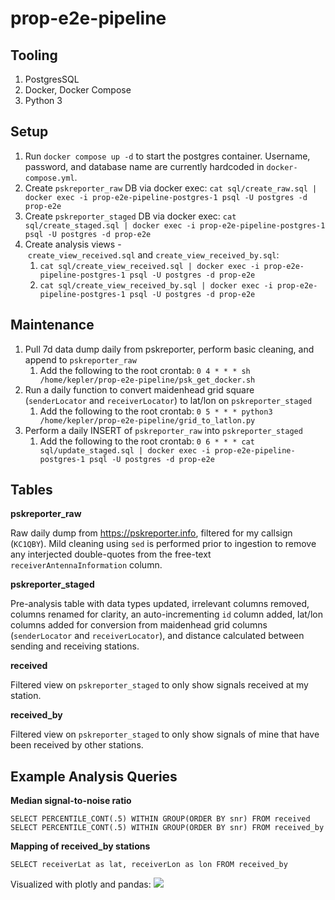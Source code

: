 # **prop-e2e-pipeline**

## Tooling
1. PostgresSQL
2. Docker, Docker Compose
3. Python 3

## Setup

1. Run `docker compose up -d` to start the postgres container. Username, password, and database name are currently hardcoded in `docker-compose.yml`. 
2. Create `pskreporter_raw` DB via docker exec: `cat sql/create_raw.sql | docker exec -i prop-e2e-pipeline-postgres-1 psql -U postgres -d prop-e2e`
3. Create `pskreporter_staged` DB via docker exec: `cat sql/create_staged.sql | docker exec -i prop-e2e-pipeline-postgres-1 psql -U postgres -d prop-e2e`
4. Create analysis views - `create_view_received.sql` and `create_view_received_by.sql`:
    1. `cat sql/create_view_received.sql | docker exec -i prop-e2e-pipeline-postgres-1 psql -U postgres -d prop-e2e`
    2. `cat sql/create_view_received_by.sql | docker exec -i prop-e2e-pipeline-postgres-1 psql -U postgres -d prop-e2e`

## Maintenance

1. Pull 7d data dump daily from pskreporter, perform basic cleaning, and append to `pskreporter_raw`
    1. Add the following to the root crontab: `0 4 * * * sh /home/kepler/prop-e2e-pipeline/psk_get_docker.sh`
2. Run a daily function to convert maidenhead grid square (`senderLocator` and `receiverLocator`) to lat/lon on `pskreporter_staged`
    1. Add the following to the root crontab: `0 5 * * * python3 /home/kepler/prop-e2e-pipeline/grid_to_latlon.py`
3. Perform a daily INSERT of `pskreporter_raw` into `pskreporter_staged`
    1. Add the following to the root crontab: `0 6 * * * cat sql/update_staged.sql | docker exec -i prop-e2e-pipeline-postgres-1 psql -U postgres -d prop-e2e`


## Tables

**pskreporter_raw**

Raw daily dump from https://pskreporter.info, filtered for my callsign (`KC1QBY`). Mild cleaning using `sed` is performed prior to ingestion to remove any interjected double-quotes from the free-text `receiverAntennaInformation` column.

**pskreporter_staged**

Pre-analysis table with data types updated, irrelevant columns removed, columns renamed for clarity, an auto-incrementing `id` column added, lat/lon columns added for conversion from maidenhead grid columns (`senderLocator` and `receiverLocator`), and distance calculated between sending and receiving stations.

**received**

Filtered view on `pskreporter_staged` to only show signals received at my station.

**received_by**

Filtered view on `pskreporter_staged` to only show signals of mine that have been received by other stations.

## Example Analysis Queries

**Median signal-to-noise ratio**
```
SELECT PERCENTILE_CONT(.5) WITHIN GROUP(ORDER BY snr) FROM received
SELECT PERCENTILE_CONT(.5) WITHIN GROUP(ORDER BY snr) FROM received_by
```

**Mapping of received_by stations**
```
SELECT receiverLat as lat, receiverLon as lon FROM received_by
```
Visualized with plotly and pandas:
<img src="https://i.imgur.com/z8cbSwe.png">

